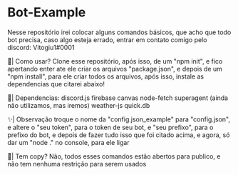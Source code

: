 # Bot-Example
Nesse repositório irei colocar alguns comandos básicos, que acho que todo bot precisa, caso algo esteja errado, entrar em contato comigo pelo discord: Vitogiu1#0001

👀| Como usar?
Clone esse repositório, após isso, de um "npm init", e fico apertando enter ate ele criar os arquivos "package.json", e depois de um "npm install", para ele criar todos os arquivos, após isso, instale as dependencias que citarei abaixo!

🌹| Dependencias:
discord.js
firebase
canvas
node-fetch
superagent (ainda não utilizamos, mas iremos)
weather-js
quick.db

✨| Observação
troque o nome da "config.json_example" para "config.json", e altere o "seu token", para o token de seu bot, e "seu prefixo", para o prefixo do bot, e depois de fazer tudo isso que foi citado acima, e agora, só dar um "node ." no console, para ele ligar

🎉| Tem copy?
Não, todos esses comandos estão abertos para publico, e não tem nenhuma restrição para serem usados
